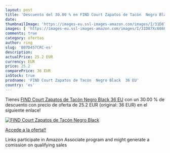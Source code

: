 ```yaml
---
layout: post
title: 'Descuento del 30.00 % en FIND Court Zapatos de Tacón  Negro Black'
date: 
thumbnailImage: 'https://images-eu.ssl-images-amazon.com/images/I/31D87Xc686L._SL200_.jpg'
images: [ 'https://images-eu.ssl-images-amazon.com/images/I/31D87Xc686L._SL200_.jpg' ]
comments: true
category: ofertas
author: ring
slug: 'B07D457CRC-es'
description:
actualPrice: 25.2 EUR
currency: EUR
price: 25.2
comparePrice: 36 EUR
inStock: true
prodname: 'FIND Court Zapatos de Tacón  Negro Black  36 EU'
country: 'es'
---
```


Tienes [FIND Court Zapatos de Tacón  Negro Black  36 EU](https://www.amazon.es/dp/B07D457CRC/?tag=tolees-21) con un 30.00 % de descuento con precio de oferta de 25.2 EUR (original: 36 EUR) en el siguiente enlace!

[![FIND Court Zapatos de Tacón  Negro Black](https://images-eu.ssl-images-amazon.com/images/I/31D87Xc686L._SL200_.jpg)](https://www.amazon.es/dp/B07D457CRC/?tag=tolees-21)

[Accede a la oferta!!](https://www.amazon.es/dp/B07D457CRC/?tag=tolees-21)

Links participate in Amazon Associate program and might generate a comission on qualifying sales


